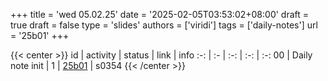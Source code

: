 +++
title = 'wed 05.02.25'
date = '2025-02-05T03:53:02+08:00'
draft = true
draft = false
type = 'slides'
authors = ['viridi']
tags = ['daily-notes']
url = '25b01'
+++

{{< center >}}
id | activity | status | link | info
:-: | :- | :-: | :-: | :-:
00 | Daily note init               | 1 | [25b01](/rusn/25b01) | s0354
{{< /center >}}
